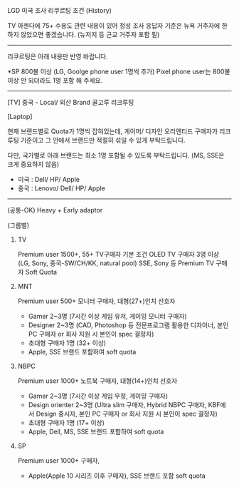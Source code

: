 LGD 미국 조사 리쿠르팅 조건 (History)


TV 아젠다에 75+ 수용도 관련 내용이 있어 정성 조사 응답자 기준은 뉴욕 거주자에 한하지 않았으면 좋겠습니다. (뉴저지 등 근교 거주자 포함 필)

----------

리쿠르팅은 아래 내용만 반영 바랍니다.

*SP 800불 이상 (LG, Goolge phone user 1명씩 추가)
Pixel phone user는 800불 이상 안 되더라도 1명 포함 해 주세요.


----------



[TV]
중국 - Local/ 외산 Brand 골고루 리크루팅 

[Laptop] 

현재 브랜드별로 Quota가 1명씩 잡혀있는데, 게이머/ 디자인 오리엔티드 구매자가 리크루팅 기준이고 
그 안에서 브랜드만 적절히 섞일 수 있게 부탁드립니다. 

다만, 국가별로 아래 브랜드는 최소 1명 포함될 수 있도록 부탁드립니다. 
(MS, SSE은 크게 중요하지 않음)

- 미국 : Dell/ HP/ Apple
- 중국 : Lenovo/ Dell/ HP/ Apple 


-----------

 
(공통-OK)
Heavy + Early adaptor


(그룹별)

1. TV 
    
    Premium user 1500+, 55+ TV구매자 기본 조건
    OLED TV 구매자 3명 이상 (LG, Sony, 중국-SW/CH/KK, natural pool)
    SSE, Sony 등 Premium TV 구매자 Soft Quota  

2. MNT
 
   Premium user 500+ 모니터 구매자, 대형(27+)인치 선호자 
   - Gamer 2~3명 (7시간 이상 게임 유저, 게이밍 모니터 구매자) 
   - Designer 2~3명 (CAD, Photoshop 등 전문프로그램 활용한 디자이너, 본인 PC 구매자 or 회사 지원 시 본인이 spec 결정자)
   - 초대형 구매자 1명 (32+ 이상)
   - Apple, SSE 브랜드 포함하여 soft quota

3. NBPC    
 
   Premium user 1000+ 노트북 구매자, 대형(14+)인치 선호자
   - Gamer 2~3명 (7시간 이상 게임 우정, 게이밍  구매자) 
   - Design orienter 2~3명 (Ultra slim 구매자, Hybrid NBPC 구매자, KBF에서 Design 중시자, 본인 PC 구매자 or 회사 지원 시 본인이 spec 결정자)
   - 초대형 구매자 1명 (17+ 이상)
   - Apple, Dell, MS, SSE 브랜드 포함하여 soft quota
   
4. SP

    Premium user 1000+ 구매자, 
    - Apple(Apple 10 시리즈 이후 구매자), SSE 브랜드 포함 soft quota 

